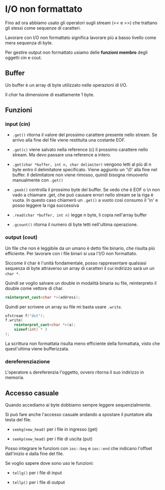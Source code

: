 # I/O non formattato

Fino ad ora abbiamo usato gli operatori sugli stream (<< e >>) che trattano gli stessi come
sequenze di caratteri.

Lavorare con I/O non formattato significa lavorare più a basso livello come mera sequenza di byte.

Per gestire output non formattato usiamo delle **funzioni membro** degli oggetti cin e cout.

## Buffer

Un buffer è un array di byte utilizzato nelle operazioni di I/O.

Il *char* ha dimensione di esattamente 1 byte.

## Funzioni

### input (cin)

- `.get()` ritorna il valore del prossimo carattere presente nello stream. Se arrivo
alla fine del file viene restituita una costante EOF.

- `.get(c)` viene salvato nella reference (c) il prossimo carattere nello stream. Ma devo
passare una reference a intero.

- `.get(char *buffer, int n, char delimiter)` vengono letti al più di n byte entro il delimitatore
specificato. Viene aggiunto un '\0' alla fine nel buffer. Il delimitatore non viene rimosso, quindi
bisogna rimuoverlo manualmente con `.get()`

- `.peek()` controlla il prossimo byte del buffer. Se vedo che è EOF o \n non vado a chiamare .get, che
può causare errori nello stream se la riga è vuota.
In questo caso chiamerò un `.get()` a vuoto così consumo il '\n' e posso leggere la riga successiva

- `.read(char *buffer, int n)` legge n byte, li copia nell'array buffer

- `.gcount()` ritorna il numero di byte letti nell'ultima operazione.

### output (cout)

Un file che non è leggibile da un umano è detto file binario, che risulta più efficiente.
Per lavorare con i file binari si usa l'I/O non formattato.

Siccome il char è l'unità fondamentale, posso rappresentare qualsiasi sequenza di byte attraverso
un array di caratteri il cui indirizzo sarà un un `char *`.

Quindi se voglio salvare un double in modalità binaria su file, reinterpreto il double come
vettore di char.

```c++
reinterpret_cast<char *>(address);
```

Quindi per scrivere un array su file mi basta usare `.write`.

```c++
ofstream f("dst");
f.write(
    reinterpret_cast<char *>(a);
    sizeof(int) * 3
);
```

La scrittura non formattata risulta meno efficiente della formattata, visto che quest'ultima viene
bufferizzata.

### dereferenziazione

L'operatore `&` dereferenzia l'oggetto, ovvero ritorna il suo indirizzo in memoria.

## Accesso casuale

Quando accediamo ai byte dobbiamo sempre leggere sequenzialmente.

Si può fare anche l'accesso casuale andando a spostare il puntatore alla testa del file.

- `seekg(new_head)` per i file in ingresso (get)

- `seekp(new_head)` per i file di uscita (put)

Posso integrare le funzioni con `ios::beg` e `ios::end` che indicano l'offset dall'inizio e dalla
fine del file.

Se voglio sapere dove sono uso le funzioni:

- `tellg()` per i file di input

- `tellp()` per i file di output

